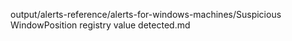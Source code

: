 output/alerts-reference/alerts-for-windows-machines/Suspicious WindowPosition registry value detected.md
